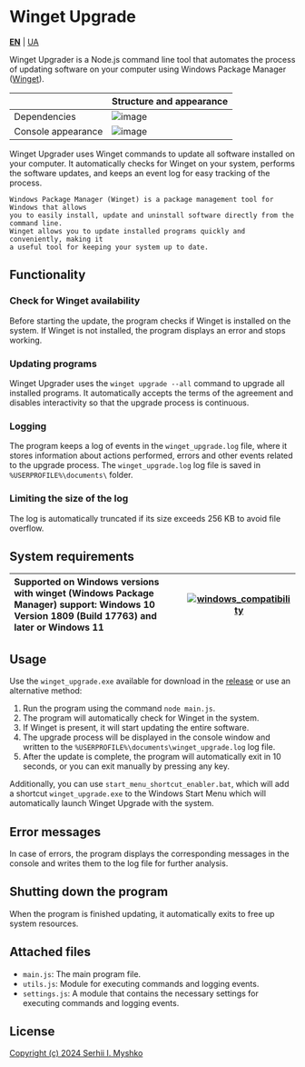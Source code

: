 # Winget Upgrade

**[EN](https://github.com/sergeiown/Winget_Upgrade/blob/main/readme.md)** | [UA](https://github.com/sergeiown/Winget_Upgrade/blob/main/readme_ua.md)

Winget Upgrader is a Node.js command line tool that automates the process of updating software on your computer using Windows Package Manager ([Winget](https://learn.microsoft.com/en-us/windows/package-manager/winget/)).

|  | Structure and appearance |
| --- | --- |
| Dependencies | ![image](https://github.com/sergeiown/Winget_Upgrade/assets/112722061/978c9947-0c51-4930-b8f3-0599bab2ef03) |
| Console appearance | ![image](https://github.com/sergeiown/Winget_Upgrade/assets/112722061/3620b5fe-daf2-4a8d-8fc9-2fcaf673c25b) |

Winget Upgrader uses Winget commands to update all software installed on your computer. It automatically checks for Winget on your system, performs the software updates, and keeps an event log for easy tracking of the process.

```
Windows Package Manager (Winget) is a package management tool for Windows that allows
you to easily install, update and uninstall software directly from the command line.
Winget allows you to update installed programs quickly and conveniently, making it
a useful tool for keeping your system up to date.
```

## Functionality

### Check for Winget availability
Before starting the update, the program checks if Winget is installed on the system. If Winget is not installed, the program displays an error and stops working.

### Updating programs
Winget Upgrader uses the `winget upgrade --all` command to upgrade all installed programs. It automatically accepts the terms of the agreement and disables interactivity so that the upgrade process is continuous.

### Logging
The program keeps a log of events in the `winget_upgrade.log` file, where it stores information about actions performed, errors and other events related to the upgrade process.
The `winget_upgrade.log` log file is saved in `%USERPROFILE%\documents\` folder.

### Limiting the size of the log
The log is automatically truncated if its size exceeds 256 KB to avoid file overflow.

## System requirements

| Supported on Windows versions with winget (Windows Package Manager) support: Windows 10 Version 1809 (Build 17763) and later or Windows 11 |                       [![windows_compatibility](https://github.com/user-attachments/assets/db2b5487-b5bf-45d9-8948-48bb88162f17)](https://en.wikipedia.org/wiki/List_of_Microsoft_Windows_versions)                       |
| :--- | :---: |

## Usage

Use the `winget_upgrade.exe` available for download in the [release](https://github.com/sergeiown/Winget_Upgrade/releases) or use an alternative method:

1. Run the program using the command `node main.js`.
2. The program will automatically check for Winget in the system.
3. If Winget is present, it will start updating the entire software.
4. The upgrade process will be displayed in the console window and written to the `%USERPROFILE%\documents\winget_upgrade.log` log file.
5. After the update is complete, the program will automatically exit in 10 seconds, or you can exit manually by pressing any key.

Additionally, you can use `start_menu_shortcut_enabler.bat`, which will add a shortcut `winget_upgrade.exe` to the Windows Start Menu which will automatically launch Winget Upgrade with the system.

## Error messages

In case of errors, the program displays the corresponding messages in the console and writes them to the log file for further analysis.

## Shutting down the program

When the program is finished updating, it automatically exits to free up system resources.

## Attached files

- `main.js`: The main program file.
- `utils.js`: Module for executing commands and logging events.
- `settings.js`: A module that contains the necessary settings for executing commands and logging events.

## License

[Copyright (c) 2024 Serhii I. Myshko](https://github.com/sergeiown/Winget_Upgrade/blob/main/LICENSE)
